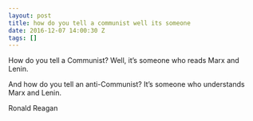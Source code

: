 ```yaml
---
layout: post
title: how do you tell a communist well its someone
date: 2016-12-07 14:00:30 Z
tags: []
---
```

How do you tell a Communist? Well, it’s someone who reads Marx and Lenin.

And how do you tell an anti-Communist? It’s someone who understands Marx and Lenin.

Ronald Reagan

